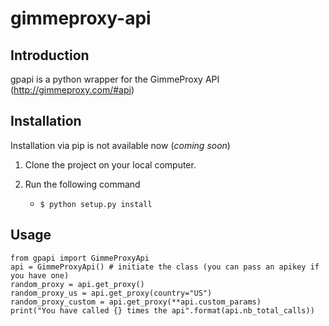 # gimmeproxy-api



## Introduction

gpapi is a python wrapper for the GimmeProxy API (http://gimmeproxy.com/#api)

## Installation
Installation via pip is not available now (*coming soon*)

 1. Clone the project on your local computer.

 2. Run the following command

 	* `$ python setup.py install`

## Usage

    from gpapi import GimmeProxyApi
    api = GimmeProxyApi() # initiate the class (you can pass an apikey if you have one)
    random_proxy = api.get_proxy()
    random_proxy_us = api.get_proxy(country="US")
    random_proxy_custom = api.get_proxy(**api.custom_params)
    print("You have called {} times the api".format(api.nb_total_calls))
